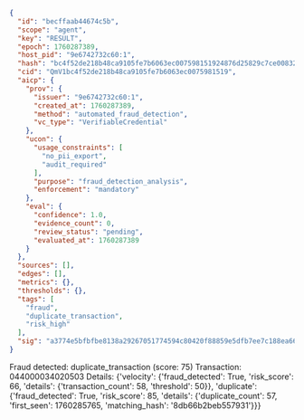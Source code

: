 ```json
{
  "id": "becffaab44674c5b",
  "scope": "agent",
  "key": "RESULT",
  "epoch": 1760287389,
  "host_pid": "9e6742732c60:1",
  "hash": "bc4f52de218b48ca9105fe7b6063ec007598151924876d25829c7ce008324002",
  "cid": "QmV1bc4f52de218b48ca9105fe7b6063ec0075981519",
  "aicp": {
    "prov": {
      "issuer": "9e6742732c60:1",
      "created_at": 1760287389,
      "method": "automated_fraud_detection",
      "vc_type": "VerifiableCredential"
    },
    "ucon": {
      "usage_constraints": [
        "no_pii_export",
        "audit_required"
      ],
      "purpose": "fraud_detection_analysis",
      "enforcement": "mandatory"
    },
    "eval": {
      "confidence": 1.0,
      "evidence_count": 0,
      "review_status": "pending",
      "evaluated_at": 1760287389
    }
  },
  "sources": [],
  "edges": [],
  "metrics": {},
  "thresholds": {},
  "tags": [
    "fraud",
    "duplicate_transaction",
    "risk_high"
  ],
  "sig": "a3774e5bfbfbe8138a29267051774594c80420f88859e5dfb7ee7c188ea66c24"
}
```

Fraud detected: duplicate_transaction (score: 75)
Transaction: 044000034020503
Details: {'velocity': {'fraud_detected': True, 'risk_score': 66, 'details': {'transaction_count': 58, 'threshold': 50}}, 'duplicate': {'fraud_detected': True, 'risk_score': 85, 'details': {'duplicate_count': 57, 'first_seen': 1760285765, 'matching_hash': '8db66b2beb557931'}}}